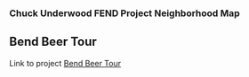 ### Chuck Underwood FEND Project Neighborhood Map
## Bend Beer Tour

Link to project [Bend Beer Tour](http://chillieguy.github.io/Chuck-Frontend-Neighborhood-Map)